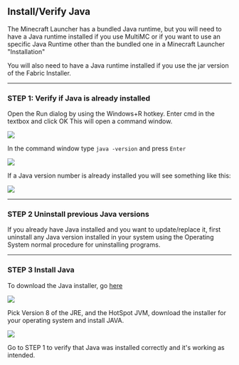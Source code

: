 ## Install/Verify Java

The Minecraft Launcher has a bundled Java runtime, but you will need to
have a Java runtime installed if you use MultiMC or if you want to use
an specific Java Runtime other than the bundled one in a Minecraft
Launcher "Installation"

You will also need to have a Java runtime installed if you use the jar
version of the Fabric Installer.

-----

### STEP 1: Verify if Java is already installed

Open the Run dialog by using the Windows+R hotkey. Enter cmd in the
textbox and click OK This will open a command window.

![](.)

In the command window type `java -version` and press `Enter`

![](.)

If a Java version number is already installed you will see something
like this:

![](.)

-----

### STEP 2 Uninstall previous Java versions

If you already have Java installed and you want to update/replace it,
first uninstall any Java version installed in your system using the
Operating System normal procedure for uninstalling programs.

-----

### STEP 3 Install Java

To download the Java installer, go
[here](https://adoptopenjdk.net/releases.html)

![](.)

Pick Version 8 of the JRE, and the HotSpot JVM, download the installer
for your operating system and install JAVA.

![](.)

Go to STEP 1 to verify that Java was installed correctly and it's
working as intended.
